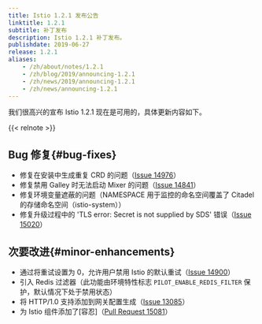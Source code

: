 ```yaml
---
title: Istio 1.2.1 发布公告
linktitle: 1.2.1
subtitle: 补丁发布
description: Istio 1.2.1 补丁发布。
publishdate: 2019-06-27
release: 1.2.1
aliases:
    - /zh/about/notes/1.2.1
    - /zh/blog/2019/announcing-1.2.1
    - /zh/news/2019/announcing-1.2.1
    - /zh/news/announcing-1.2.1
---
```


我们很高兴的宣布 Istio 1.2.1 现在是可用的，具体更新内容如下。

{{< relnote >}}

## Bug 修复{#bug-fixes}

- 修复在安装中生成重复 CRD 的问题（[Issue 14976](https://github.com/istio/istio/issues/14976)）
- 修复禁用 Galley 时无法启动 Mixer 的问题（[Issue 14841](https://github.com/istio/istio/issues/14841)）
- 修复环境变量遮蔽的问题（NAMESPACE 用于监控的命名空间覆盖了 Citadel 的存储命名空间（istio-system））
- 修复升级过程中的 'TLS error: Secret is not supplied by SDS' 错误（[Issue 15020](https://github.com/istio/istio/issues/15020)）

## 次要改进{#minor-enhancements}

- 通过将重试设置为 0，允许用户禁用 Istio 的默认重试（[Issue 14900](https://github.com/istio/istio/issues/14900)）
- 引入 Redis 过滤器（此功能由环境特性标志 `PILOT_ENABLE_REDIS_FILTER` 保护，默认情况下处于禁用状态）
- 将 HTTP/1.0 支持添加到网关配置生成（[Issue 13085](https://github.com/istio/istio/issues/13085)）
- 为 Istio 组件添加了[容忍]（[Pull Request 15081](https://github.com/istio/istio/pull/15081)）
